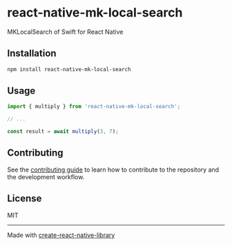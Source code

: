 # react-native-mk-local-search

MKLocalSearch of Swift for React Native

## Installation

```sh
npm install react-native-mk-local-search
```

## Usage

```js
import { multiply } from 'react-native-mk-local-search';

// ...

const result = await multiply(3, 7);
```

## Contributing

See the [contributing guide](CONTRIBUTING.md) to learn how to contribute to the repository and the development workflow.

## License

MIT

---

Made with [create-react-native-library](https://github.com/callstack/react-native-builder-bob)
